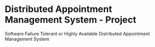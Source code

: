 # Distributed Appointment Management System - Project
Software Failure Tolerant or Highly Available
Distributed Appointment Management System
